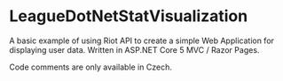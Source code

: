 # LeagueDotNetStatVisualization

A basic example of using Riot API to create a simple Web Application for displaying user data. Written in ASP.NET Core 5 MVC / Razor Pages. 

Code comments are only available in Czech.
